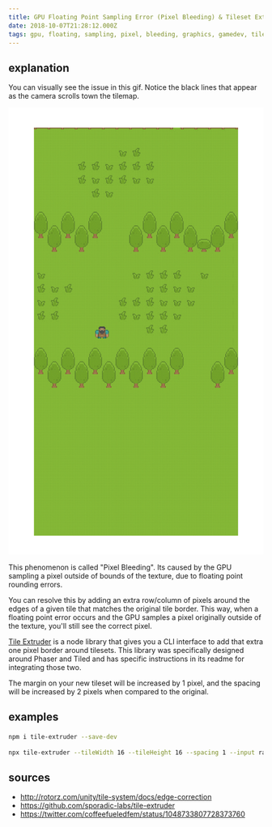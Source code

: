 ```yaml
---
title: GPU Floating Point Sampling Error (Pixel Bleeding) & Tileset Extrusion
date: 2018-10-07T21:28:12.000Z
tags: gpu, floating, sampling, pixel, bleeding, graphics, gamedev, tileset, extrusion
---
```


## explanation
You can visually see the issue in this gif. Notice the black lines that appear as the camera scrolls town the tilemap.

![Pixel Bleeding GIF](https://github.com/rmkubik/til/blob/master/assets/images/pixel-bleeding.gif)

This phenomenon is called "Pixel Bleeding". Its caused by the GPU sampling a pixel outside of bounds of the texture, due to floating point rounding errors.

You can resolve this by adding an extra row/column of pixels around the edges of a given tile that matches the original tile border. This way, when a floating point error occurs and the GPU samples a pixel originally outside of the texture, you'll still see the correct pixel.

[Tile Extruder](https://github.com/sporadic-labs/tile-extruder) is a node library that gives you a CLI interface to add that extra one pixel border around tilesets. This library was specifically designed around Phaser and Tiled and has specific instructions in its readme for integrating those two. 

The margin on your new tileset will be increased by 1 pixel, and the spacing will be increased by 2 pixels when compared to the original.

## examples
```bash
npm i tile-extruder --save-dev
```

```bash
npx tile-extruder --tileWidth 16 --tileHeight 16 --spacing 1 --input rawAssets/spritesheets/roguelikeSheet_transparent.png --output assets/spritesheets/roguelikeSheet_transparent.png
```

## sources
- http://rotorz.com/unity/tile-system/docs/edge-correction
- https://github.com/sporadic-labs/tile-extruder
- https://twitter.com/coffeefueledfem/status/1048733807728373760
